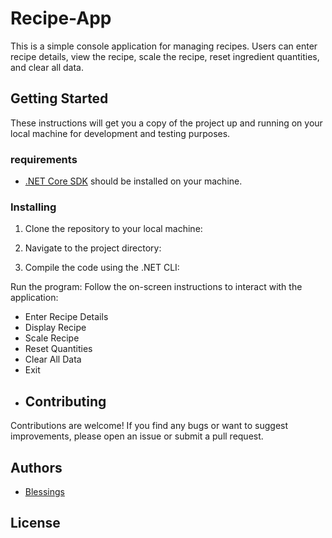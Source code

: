 # Recipe-App
This is a simple console application for managing recipes. Users can enter recipe details, view the recipe, scale the recipe, reset ingredient quantities, and clear all data.

## Getting Started

These instructions will get you a copy of the project up and running on your local machine for development and testing purposes.

### requirements

- [.NET Core SDK](https://dotnet.microsoft.com/download) should be installed on your machine.

### Installing

1. Clone the repository to your local machine:


2. Navigate to the project directory:


3. Compile the code using the .NET CLI:

 Run the program:
 Follow the on-screen instructions to interact with the application:
   - Enter Recipe Details
   - Display Recipe
   - Scale Recipe
   - Reset Quantities
   - Clear All Data
   - Exit
   - ## Contributing

Contributions are welcome! If you find any bugs or want to suggest improvements, please open an issue or submit a pull request.

## Authors

- [Blessings](https://github.com/blessingstommy/Recipe-management/edit/main/README.md)

## License
